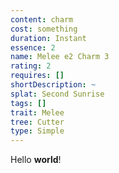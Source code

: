 ```yaml
---
content: charm
cost: something
duration: Instant
essence: 2
name: Melee e2 Charm 3
rating: 2
requires: []
shortDescription: ~
splat: Second Sunrise
tags: []
trait: Melee
tree: Cutter
type: Simple
---
```


Hello **world**!
